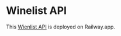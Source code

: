# Winelist API

This [Wienlist API](https://go-api-production-ad21.up.railway.app/winelist) is deployed on Railway.app.
